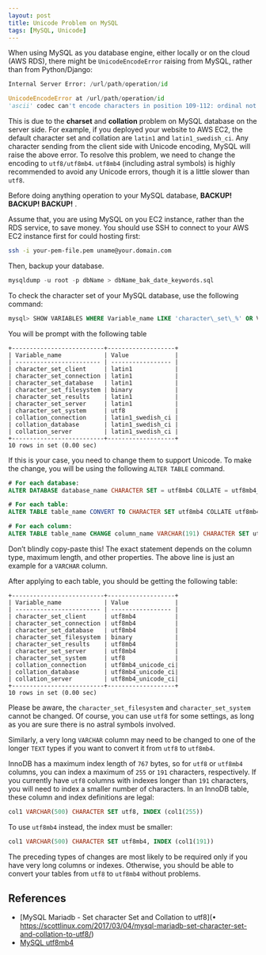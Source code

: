 ```yaml
---
layout: post
title: Unicode Problem on MySQL
tags: [MySQL, Unicode]
---
```


When using MySQL as you database engine, either locally or on the cloud (AWS RDS), there might be `UnicodeEncodeError` raising from MySQL, rather than from Python/Django:

```python
Internal Server Error: /url/path/operation/id

UnicodeEncodeError at /url/path/operation/id
'ascii' codec can't encode characters in position 109-112: ordinal not in range(128)
```

This is due to the **charset** and **collation** problem on MySQL database on the server side. For example, if you deployed your website to AWS EC2, the default character set and collation are `latin1` and `latin1_swedish_ci`. Any character sending from the client side with Unicode encoding, MySQL will raise the above error. To resolve this problem, we need to change the encoding to `utf8/utf8mb4`. `utf8mb4` (including astral symbols) is highly recommended to avoid any Unicode errors, though it is a little slower than `utf8`.

Before doing anything operation to your MySQL database, **BACKUP! BACKUP! BACKUP!** .

Assume that, you are using MySQL on you EC2 instance, rather than the RDS service, to save money. You should use SSH to connect to your AWS EC2 instance first for could hosting first:

```bash
ssh -i your-pem-file.pem uname@your.domain.com
```

Then, backup your database.

```sql
mysqldump -u root -p dbName > dbName_bak_date_keywords.sql
```

To check the character set of your MySQL database, use the following command:

```sql
mysql> SHOW VARIABLES WHERE Variable_name LIKE 'character\_set\_%' OR Variable_name LIKE 'collation%';
```

You will be prompt with the following table

```
+--------------------------+-------------------+
| Variable_name            | Value             |
| ------------------------ | ----------------- |
| character_set_client     | latin1            |
| character_set_connection | latin1            |
| character_set_database   | latin1            |
| character_set_filesystem | binary            |
| character_set_results    | latin1            |
| character_set_server     | latin1            |
| character_set_system     | utf8              |
| collation_connection     | latin1_swedish_ci |
| collation_database       | latin1_swedish_ci |
| collation_server         | latin1_swedish_ci |
+--------------------------+-------------------+
10 rows in set (0.00 sec)
```

If this is your case, you need to change them to support Unicode. To make the change, you will be using the following `ALTER TABLE` command.

```sql
# For each database:
ALTER DATABASE database_name CHARACTER SET = utf8mb4 COLLATE = utf8mb4_unicode_ci;

# For each table:
ALTER TABLE table_name CONVERT TO CHARACTER SET utf8mb4 COLLATE utf8mb4_unicode_ci;

# For each column:
ALTER TABLE table_name CHANGE column_name VARCHAR(191) CHARACTER SET utf8mb4 COLLATE utf8mb4_unicode_ci;
```

Don’t blindly copy-paste this! The exact statement depends on the column type, maximum length, and other properties. The above line is just an example for a `VARCHAR` column.

After applying to each table, you should be getting the following table:

```
+--------------------------+-------------------+
| Variable_name            | Value             |
| ------------------------ | ----------------- |
| character_set_client     | utf8mb4           |
| character_set_connection | utf8mb4           |
| character_set_database   | utf8mb4           |
| character_set_filesystem | binary            |
| character_set_results    | utf8mb4           |
| character_set_server     | utf8mb4           |
| character_set_system     | utf8              |
| collation_connection     | utf8mb4_unicode_ci|
| collation_database       | utf8mb4_unicode_ci|
| collation_server         | utf8mb4_unicode_ci|
+--------------------------+-------------------+
10 rows in set (0.00 sec)
```

Please be aware, the `character_set_filesystem` and `character_set_system` cannot be changed. Of course, you can use `utf8` for some settings, as long as you are sure there is no astral symbols involved.

Similarly, a very long `VARCHAR` column may need to be changed to one of the longer `TEXT` types if you want to convert it from `utf8` to `utf8mb4`.

InnoDB has a maximum index length of `767` bytes, so for `utf8` or `utf8mb4` columns, you can index a maximum of `255` or `191` characters, respectively. If you currently have `utf8` columns with indexes longer than `191` characters, you will need to index a smaller number of characters. In an InnoDB table, these column and index definitions are legal:

```sql
col1 VARCHAR(500) CHARACTER SET utf8, INDEX (col1(255))
```

To use `utf8mb4` instead, the index must be smaller:

```sql
col1 VARCHAR(500) CHARACTER SET utf8mb4, INDEX (col1(191))
```

The preceding types of changes are most likely to be required only if you have very long columns or indexes. Otherwise, you should be able to convert your tables from `utf8` to `utf8mb4` without problems.

## References

- [MySQL Mariadb - Set character Set and Collation to utf8](• https://scottlinux.com/2017/03/04/mysql-mariadb-set-character-set-and-collation-to-utf8/)
- [MySQL utf8mb4](https://mathiasbynens.be/notes/mysql-utf8mb4)
